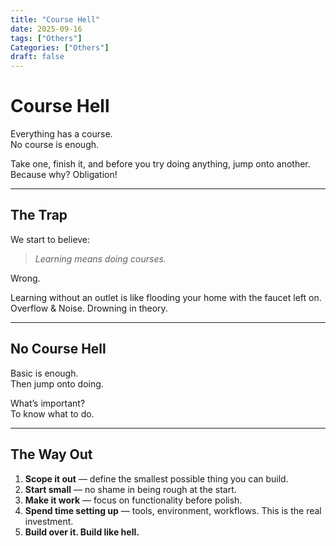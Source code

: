 ```yaml
---
title: "Course Hell"
date: 2025-09-16
tags: ["Others"]
Categories: ["Others"]
draft: false
---
```




# Course Hell

Everything has a course.  
No course is enough.  

Take one, finish it, and before you try doing anything, jump onto another.  
Because why? Obligation!  

---

## The Trap

We start to believe:  
> *Learning means doing courses.*  

Wrong.  

Learning without an outlet is like flooding your home with the faucet left on.  
Overflow & Noise. Drowning in theory.  

---

## No Course Hell

Basic is enough.  
Then jump onto doing.  

What’s important?  
To know what to do.  

---

## The Way Out

1. **Scope it out** — define the smallest possible thing you can build.  
2. **Start small** — no shame in being rough at the start.  
3. **Make it work** — focus on functionality before polish.  
4. **Spend time setting up** — tools, environment, workflows. This is the real investment.  
5. **Build over it. Build like hell.**  
